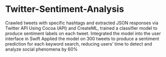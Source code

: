 # Twitter-Sentiment-Analysis

Crawled tweets with specific hashtags and extracted JSON responses via Twitter API
Using Cocoa (API) and CreateML, trained a classifier model to produce sentiment labels on each tweet. Integrated the model into the user interface in Swift
Applied the model on 300 tweets to produce a sentiment prediction for each keyword search, reducing users’ time to detect and analyze social phenomena by 60%
